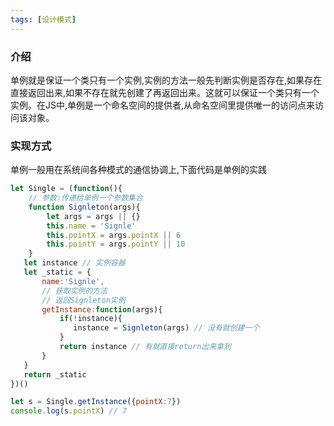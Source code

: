 ```yaml
---
tags: [设计模式]
---
```

### 介绍

单例就是保证一个类只有一个实例,实例的方法一般先判断实例是否存在,如果存在直接返回出来,如果不存在就先创建了再返回出来。这就可以保证一个类只有一个实例。在JS中,单例是一个命名空间的提供者,从命名空间里提供唯一的访问点来访问该对象。

### 实现方式

单例一般用在系统间各种模式的通信协调上,下面代码是单例的实践

```javascript
let Single = (function(){
    // 参数:传递给单例一个参数集合
    function Signleton(args){
        let args = args || {}
        this.name = 'Signle'
        this.pointX = args.pointX || 6
        this.pointY = args.pointY || 10
    }
   let instance // 实例容器
   let _static = {
       name:'Signle',
       // 获取实例的方法
       // 返回Signleton实例
       getInstance:function(args){
           if(!instance){
              instance = Signleton(args) // 没有就创建一个
           }
           return instance // 有就直接return出来拿到
       }
   }
   return _static 
})()

let s = Single.getInstance({pointX:7})
console.log(s.pointX) // 7

```
